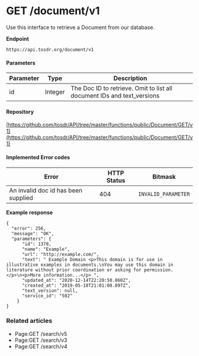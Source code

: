 # GET /document/v1

Use this interface to retrieve a Document from our database.

**Endpoint**

```
https://api.tosdr.org/document/v1
```

#### Parameters <a href="#get-document-v1-parameters" id="get-document-v1-parameters"></a>

| Parameter | Type    | Description                                                              |
| --------- | ------- | ------------------------------------------------------------------------ |
| id        | Integer | The Doc ID to retrieve. Omit to list all document IDs and text\_versions |

#### &#x20;Repository <a href="#get-document-v1-repository" id="get-document-v1-repository"></a>

[https://github.com/tosdr/API/tree/master/functions/public/Document/GET/v1](https://github.com/tosdr/API/tree/master/functions/public/Document/GET/v1)

#### Implemented Error codes <a href="#get-document-v1-implementederrorcodes" id="get-document-v1-implementederrorcodes"></a>

| **Error**                           | **HTTP Status** | **Bitmask**         |
| ----------------------------------- | --------------- | ------------------- |
| An invalid doc id has been supplied | 404             | `INVALID_PARAMETER` |

**Example response**

```
{
  "error": 256,
  "message": "OK",
  "parameters": {
      "id": 1378,
      "name": "Example",
      "url": "http://example.com/",
      "text": " Example Domain <p>This domain is for use in illustrative examples in documents.\nYou may use this domain in literature without prior coordination or asking for permission.</p>\n<p>More information...</p> ",
      "updated_at": "2020-12-14T22:20:50.860Z",
      "created_at": "2019-05-18T21:01:08.897Z",
      "text_version": null,
      "service_id": "502"
    }
}
```

### Related articles <a href="#get-document-v1-relatedarticles" id="get-document-v1-relatedarticles"></a>

* Page:GET /search/v5
* Page:GET /search/v3
* Page:GET /search/v4
